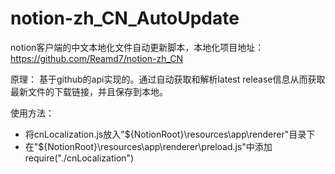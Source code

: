 # notion-zh_CN_AutoUpdate
notion客户端的中文本地化文件自动更新脚本，本地化项目地址：https://github.com/Reamd7/notion-zh_CN

原理：
  基于github的api实现的。通过自动获取和解析latest release信息从而获取最新文件的下载链接，并且保存到本地。

使用方法：
- 将cnLocalization.js放入"${NotionRoot}\resources\app\renderer"目录下
- 在"${NotionRoot}\resources\app\renderer\preload.js"中添加require("./cnLocalization")
